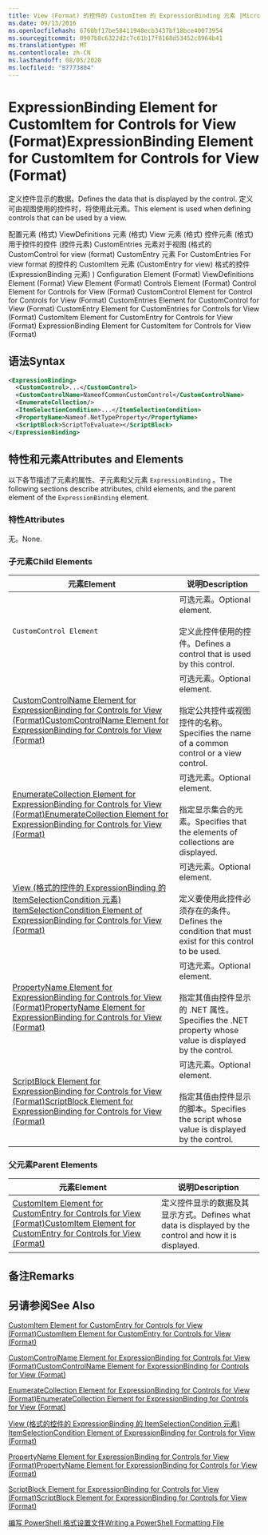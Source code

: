 ```yaml
---
title: View (Format) 的控件的 CustomItem 的 ExpressionBinding 元素 |Microsoft Docs
ms.date: 09/13/2016
ms.openlocfilehash: 6760bf17be58411948ecb3437bf18bce40073954
ms.sourcegitcommit: 0907b8c6322d2c7c61b17f8168d53452c8964b41
ms.translationtype: MT
ms.contentlocale: zh-CN
ms.lasthandoff: 08/05/2020
ms.locfileid: "87773804"
---
```

# <a name="expressionbinding-element-for-customitem-for-controls-for-view-format"></a><span data-ttu-id="e3653-102">ExpressionBinding Element for CustomItem for Controls for View (Format)</span><span class="sxs-lookup"><span data-stu-id="e3653-102">ExpressionBinding Element for CustomItem for Controls for View (Format)</span></span>

<span data-ttu-id="e3653-103">定义控件显示的数据。</span><span class="sxs-lookup"><span data-stu-id="e3653-103">Defines the data that is displayed by the control.</span></span> <span data-ttu-id="e3653-104">定义可由视图使用的控件时，将使用此元素。</span><span class="sxs-lookup"><span data-stu-id="e3653-104">This element is used when defining controls that can be used by a view.</span></span>

<span data-ttu-id="e3653-105">配置元素 (格式) ViewDefinitions 元素 (格式) View 元素 (格式) 控件元素 (格式) 用于控件的控件 (控件元素) CustomEntries 元素对于视图 (格式的 CustomControl for view (format) CustomEntry 元素 For CustomEntries For view format 的控件的 CustomItem 元素 (CustomEntry for view) 格式的控件 (ExpressionBinding 元素) ) </span><span class="sxs-lookup"><span data-stu-id="e3653-105">Configuration Element (Format) ViewDefinitions Element (Format) View Element (Format) Controls Element (Format) Control Element for Controls for View (Format) CustomControl Element for Control for Controls for View (Format) CustomEntries Element for CustomControl for View (Format) CustomEntry Element for CustomEntries for Controls for View (Format) CustomItem Element for CustomEntry for Controls for View (Format) ExpressionBinding Element for CustomItem for Controls for View (Format)</span></span>

## <a name="syntax"></a><span data-ttu-id="e3653-106">语法</span><span class="sxs-lookup"><span data-stu-id="e3653-106">Syntax</span></span>

```xml
<ExpressionBinding>
  <CustomControl>...</CustomControl>
  <CustomControlName>NameofCommonCustomControl</CustomControlName>
  <EnumerateCollection/>
  <ItemSelectionCondition>...</ItemSelectionCondition>
  <PropertyName>Nameof.NetTypeProperty</PropertyName>
  <ScriptBlock>ScriptToEvaluate></ScriptBlock>
</ExpressionBinding>
```

## <a name="attributes-and-elements"></a><span data-ttu-id="e3653-107">特性和元素</span><span class="sxs-lookup"><span data-stu-id="e3653-107">Attributes and Elements</span></span>

<span data-ttu-id="e3653-108">以下各节描述了元素的属性、子元素和父元素 `ExpressionBinding` 。</span><span class="sxs-lookup"><span data-stu-id="e3653-108">The following sections describe attributes, child elements, and the parent element of the `ExpressionBinding` element.</span></span>

### <a name="attributes"></a><span data-ttu-id="e3653-109">特性</span><span class="sxs-lookup"><span data-stu-id="e3653-109">Attributes</span></span>

<span data-ttu-id="e3653-110">无。</span><span class="sxs-lookup"><span data-stu-id="e3653-110">None.</span></span>

### <a name="child-elements"></a><span data-ttu-id="e3653-111">子元素</span><span class="sxs-lookup"><span data-stu-id="e3653-111">Child Elements</span></span>

|<span data-ttu-id="e3653-112">元素</span><span class="sxs-lookup"><span data-stu-id="e3653-112">Element</span></span>|<span data-ttu-id="e3653-113">说明</span><span class="sxs-lookup"><span data-stu-id="e3653-113">Description</span></span>|
|-------------|-----------------|
|`CustomControl Element`|<span data-ttu-id="e3653-114">可选元素。</span><span class="sxs-lookup"><span data-stu-id="e3653-114">Optional element.</span></span><br /><br /> <span data-ttu-id="e3653-115">定义此控件使用的控件。</span><span class="sxs-lookup"><span data-stu-id="e3653-115">Defines a control that is used by this control.</span></span>|
|[<span data-ttu-id="e3653-116">CustomControlName Element for ExpressionBinding for Controls for View (Format)</span><span class="sxs-lookup"><span data-stu-id="e3653-116">CustomControlName Element for ExpressionBinding for Controls for View (Format)</span></span>](./customcontrolname-element-for-expressionbinding-for-controls-for-view-format.md)|<span data-ttu-id="e3653-117">可选元素。</span><span class="sxs-lookup"><span data-stu-id="e3653-117">Optional element.</span></span><br /><br /> <span data-ttu-id="e3653-118">指定公共控件或视图控件的名称。</span><span class="sxs-lookup"><span data-stu-id="e3653-118">Specifies the name of a common control or a view control.</span></span>|
|[<span data-ttu-id="e3653-119">EnumerateCollection Element for ExpressionBinding for Controls for View (Format)</span><span class="sxs-lookup"><span data-stu-id="e3653-119">EnumerateCollection Element for ExpressionBinding for Controls for View (Format)</span></span>](./enumeratecollection-element-for-expressionbinding-for-controls-for-view-format.md)|<span data-ttu-id="e3653-120">可选元素。</span><span class="sxs-lookup"><span data-stu-id="e3653-120">Optional element.</span></span><br /><br /> <span data-ttu-id="e3653-121">指定显示集合的元素。</span><span class="sxs-lookup"><span data-stu-id="e3653-121">Specifies that the elements of collections are displayed.</span></span>|
|[<span data-ttu-id="e3653-122">View (格式的控件的 ExpressionBinding 的 ItemSelectionCondition 元素) </span><span class="sxs-lookup"><span data-stu-id="e3653-122">ItemSelectionCondition Element of ExpressionBinding for Controls for View (Format)</span></span>](./itemselectioncondition-element-for-expressionbinding-for-controls-for-view-format.md)|<span data-ttu-id="e3653-123">可选元素。</span><span class="sxs-lookup"><span data-stu-id="e3653-123">Optional element.</span></span><br /><br /> <span data-ttu-id="e3653-124">定义要使用此控件必须存在的条件。</span><span class="sxs-lookup"><span data-stu-id="e3653-124">Defines the condition that must exist for this control to be used.</span></span>|
|[<span data-ttu-id="e3653-125">PropertyName Element for ExpressionBinding for Controls for View (Format)</span><span class="sxs-lookup"><span data-stu-id="e3653-125">PropertyName Element for ExpressionBinding for Controls for View (Format)</span></span>](./propertyname-element-for-expressionbinding-for-controls-for-view-format.md)|<span data-ttu-id="e3653-126">可选元素。</span><span class="sxs-lookup"><span data-stu-id="e3653-126">Optional element.</span></span><br /><br /> <span data-ttu-id="e3653-127">指定其值由控件显示的 .NET 属性。</span><span class="sxs-lookup"><span data-stu-id="e3653-127">Specifies the .NET property whose value is displayed by the control.</span></span>|
|[<span data-ttu-id="e3653-128">ScriptBlock Element for ExpressionBinding for Controls for View (Format)</span><span class="sxs-lookup"><span data-stu-id="e3653-128">ScriptBlock Element for ExpressionBinding for Controls for View (Format)</span></span>](./scriptblock-element-for-expressionbinding-for-controls-for-view-format.md)|<span data-ttu-id="e3653-129">可选元素。</span><span class="sxs-lookup"><span data-stu-id="e3653-129">Optional element.</span></span><br /><br /> <span data-ttu-id="e3653-130">指定其值由控件显示的脚本。</span><span class="sxs-lookup"><span data-stu-id="e3653-130">Specifies the script whose value is displayed by the control.</span></span>|

### <a name="parent-elements"></a><span data-ttu-id="e3653-131">父元素</span><span class="sxs-lookup"><span data-stu-id="e3653-131">Parent Elements</span></span>

|<span data-ttu-id="e3653-132">元素</span><span class="sxs-lookup"><span data-stu-id="e3653-132">Element</span></span>|<span data-ttu-id="e3653-133">说明</span><span class="sxs-lookup"><span data-stu-id="e3653-133">Description</span></span>|
|-------------|-----------------|
|[<span data-ttu-id="e3653-134">CustomItem Element for CustomEntry for Controls for View (Format)</span><span class="sxs-lookup"><span data-stu-id="e3653-134">CustomItem Element for CustomEntry for Controls for View (Format)</span></span>](./customitem-element-for-customentry-for-controls-for-view-format.md)|<span data-ttu-id="e3653-135">定义控件显示的数据及其显示方式。</span><span class="sxs-lookup"><span data-stu-id="e3653-135">Defines what data is displayed by the control and how it is displayed.</span></span>|

## <a name="remarks"></a><span data-ttu-id="e3653-136">备注</span><span class="sxs-lookup"><span data-stu-id="e3653-136">Remarks</span></span>

## <a name="see-also"></a><span data-ttu-id="e3653-137">另请参阅</span><span class="sxs-lookup"><span data-stu-id="e3653-137">See Also</span></span>

[<span data-ttu-id="e3653-138">CustomItem Element for CustomEntry for Controls for View (Format)</span><span class="sxs-lookup"><span data-stu-id="e3653-138">CustomItem Element for CustomEntry for Controls for View (Format)</span></span>](./customitem-element-for-customentry-for-controls-for-view-format.md)

[<span data-ttu-id="e3653-139">CustomControlName Element for ExpressionBinding for Controls for View (Format)</span><span class="sxs-lookup"><span data-stu-id="e3653-139">CustomControlName Element for ExpressionBinding for Controls for View (Format)</span></span>](./customcontrolname-element-for-expressionbinding-for-controls-for-view-format.md)

[<span data-ttu-id="e3653-140">EnumerateCollection Element for ExpressionBinding for Controls for View (Format)</span><span class="sxs-lookup"><span data-stu-id="e3653-140">EnumerateCollection Element for ExpressionBinding for Controls for View (Format)</span></span>](./enumeratecollection-element-for-expressionbinding-for-controls-for-view-format.md)

[<span data-ttu-id="e3653-141">View (格式的控件的 ExpressionBinding 的 ItemSelectionCondition 元素) </span><span class="sxs-lookup"><span data-stu-id="e3653-141">ItemSelectionCondition Element of ExpressionBinding for Controls for View (Format)</span></span>](./itemselectioncondition-element-for-expressionbinding-for-controls-for-view-format.md)

[<span data-ttu-id="e3653-142">PropertyName Element for ExpressionBinding for Controls for View (Format)</span><span class="sxs-lookup"><span data-stu-id="e3653-142">PropertyName Element for ExpressionBinding for Controls for View (Format)</span></span>](./propertyname-element-for-expressionbinding-for-controls-for-view-format.md)

[<span data-ttu-id="e3653-143">ScriptBlock Element for ExpressionBinding for Controls for View (Format)</span><span class="sxs-lookup"><span data-stu-id="e3653-143">ScriptBlock Element for ExpressionBinding for Controls for View (Format)</span></span>](./scriptblock-element-for-expressionbinding-for-controls-for-view-format.md)

[<span data-ttu-id="e3653-144">编写 PowerShell 格式设置文件</span><span class="sxs-lookup"><span data-stu-id="e3653-144">Writing a PowerShell Formatting File</span></span>](./writing-a-powershell-formatting-file.md)
